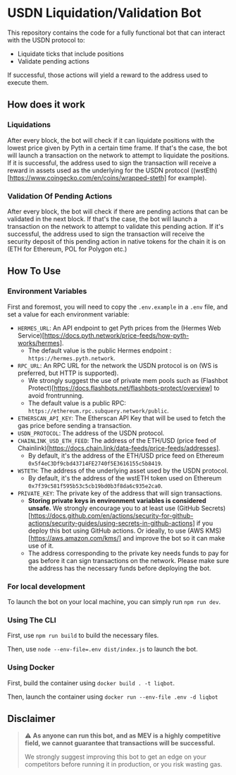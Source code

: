 # USDN Liquidation/Validation Bot

This repository contains the code for a fully functional bot that can interact with the USDN protocol to:
* Liquidate ticks that include positions
* Validate pending actions

If successful, those actions will yield a reward to the address used to execute them.

## How does it work

### Liquidations

After every block, the bot will check if it can liquidate positions with the lowest price given by Pyth in a certain time frame.
If that's the case, the bot will launch a transaction on the network to attempt to liquidate the positions.
If it is successful, the address used to sign the transaction will receive a reward in assets used as the underlying for the USDN protocol ((wstEth)[https://www.coingecko.com/en/coins/wrapped-steth] for example).

### Validation Of Pending Actions

After every block, the bot will check if there are pending actions that can be validated in the next block.
If that's the case, the bot will launch a transaction on the network to attempt to validate this pending action.
If it's successful, the address used to sign the transaction will receive the security deposit of this pending action in native tokens for the chain it is on (ETH for Ethereum, POL for Polygon etc.)

## How To Use

### Environment Variables

First and foremost, you will need to copy the `.env.example` in a `.env` file, and set a value for each environment variable:
* `HERMES_URL`: An API endpoint to get Pyth prices from the (Hermes Web Service)[https://docs.pyth.network/price-feeds/how-pyth-works/hermes].
  * The default value is the public Hermes endpoint : `https://hermes.pyth.network`.
* `RPC_URL`: An RPC URL for the network the USDN protocol is on (WS is preferred, but HTTP is supported).
  * We strongly suggest the use of private mem pools such as (Flashbot Protect)[https://docs.flashbots.net/flashbots-protect/overview] to avoid frontrunning.
  * The default value is a public RPC: `https://ethereum.rpc.subquery.network/public`.
* `ETHERSCAN_API_KEY`: The Etherscan API Key that will be used to fetch the gas price before sending a transaction.
* `USDN_PROTOCOL`: The address of the USDN protocol.
* `CHAINLINK_USD_ETH_FEED`: The address of the ETH/USD (price feed of Chainlink)[https://docs.chain.link/data-feeds/price-feeds/addresses].
  * By default, it's the address of the ETH/USD price feed on Ethereum `0x5f4eC3Df9cbd43714FE2740f5E3616155c5b8419`.
* `WSTETH`: The address of the underlying asset used by the USDN protocol.
  * By default, it's the address of the wstETH token used on Ethereum `0x7f39c581f595b53c5cb19bd0b3f8da6c935e2ca0`.
* `PRIVATE_KEY`: The private key of the address that will sign transactions.
  * **Storing private keys in environment variables is considered unsafe.** We strongly encourage you to at least use (GitHub Secrets)[https://docs.github.com/en/actions/security-for-github-actions/security-guides/using-secrets-in-github-actions] if you deploy this bot using GitHub actions. Or ideally, to use (AWS KMS)[https://aws.amazon.com/kms/] and improve the bot so it can make use of it.
  * The address corresponding to the private key needs funds to pay for gas before it can sign transactions on the network. Please make sure the address has the necessary funds before deploying the bot.

### For local development

To launch the bot on your local machine, you can simply run `npm run dev`.

### Using The CLI

First, use `npm run build` to build the necessary files.

Then, use `node --env-file=.env dist/index.js` to launch the bot.

### Using Docker

First, build the container using `docker build . -t liqbot`.

Then, launch the container using `docker run --env-file .env -d liqbot`

## Disclaimer

> ⚠️ **As anyone can run this bot, and as MEV is a highly competitive field, we cannot guarantee that transactions will be successful.**
>
> We strongly suggest improving this bot to get an edge on your competitors before running it in production, or you risk wasting gas.